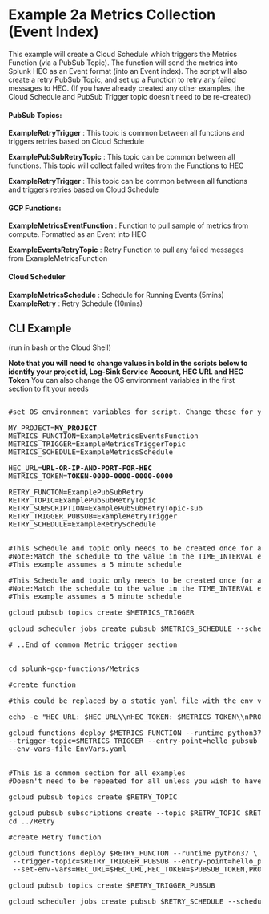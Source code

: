 # Example 2a Metrics Collection (Event Index)

This example will create a Cloud Schedule which triggers the Metrics Function (via a PubSub Topic). The function will send the metrics into Splunk HEC as an Event format (into an Event index). The script will also create a retry PubSub Topic, and set up a Function to retry any failed messages to HEC. 
(If you have already created any other examples, the Cloud Schedule and PubSub Trigger topic doesn't need to be re-created)

#### PubSub Topics:

**ExampleRetryTrigger** : This topic is common between all functions and triggers retries based on Cloud Schedule

**ExamplePubSubRetryTopic** : This topic can be common between all functions. This topic will collect failed writes from the Functions to HEC

**ExampleRetryTrigger** : This topic can be common between all functions and triggers retries based on Cloud Schedule



#### GCP Functions:

**ExampleMetricsEventFunction** : Function to pull sample of metrics from compute. Formatted as an Event into HEC

**ExampleEventsRetryTopic** : Retry Function to pull any failed messages from ExampleMetricsFunction


#### Cloud Scheduler

**ExampleMetricsSchedule** : Schedule for Running Events (5mins)
**ExampleRetry** : Retry Schedule (10mins)


## CLI Example

(run in bash or the Cloud Shell)

**Note that you will need to change values in bold in the scripts below to identify your project id, Log-Sink Service Account, HEC URL and HEC Token**
You can also change the OS environment variables in the first section to fit your needs

<pre>

#set OS environment variables for script. Change these for your deployment

MY_PROJECT=<strong>MY_PROJECT</strong>
METRICS_FUNCTION=ExampleMetricsEventsFunction
METRICS_TRIGGER=ExampleMetricsTriggerTopic
METRICS_SCHEDULE=ExampleMetricsSchedule

HEC_URL=<strong>URL-OR-IP-AND-PORT-FOR-HEC</strong>
METRICS_TOKEN=<strong>TOKEN-0000-0000-0000-0000</strong>

RETRY_FUNCTON=ExamplePubSubRetry
RETRY_TOPIC=ExamplePubSubRetryTopic
RETRY_SUBSCRIPTION=ExamplePubSubRetryTopic-sub
RETRY_TRIGGER_PUBSUB=ExampleRetryTrigger
RETRY_SCHEDULE=ExampleRetrySchedule


#This Schedule and topic only needs to be created once for all metrics functions unless you want different schedules. 
#Note:Match the schedule to the value in the TIME_INTERVAL environment variable below
#This example assumes a 5 minute schedule

#This Schedule and topic only needs to be created once for all metrics functions unless you want different schedules. 
#Note:Match the schedule to the value in the TIME_INTERVAL environment variable below
#This example assumes a 5 minute schedule

gcloud pubsub topics create $METRICS_TRIGGER

gcloud scheduler jobs create pubsub $METRICS_SCHEDULE --schedule "*/5 * * * *" --topic $METRICS_TRIGGER --message-body "RunMetric"

# ..End of common Metric trigger section


cd splunk-gcp-functions/Metrics

#create function

#this could be replaced by a static yaml file with the env variables set:

echo -e "HEC_URL: $HEC_URL\\nHEC_TOKEN: $METRICS_TOKEN\\nPROJECTID: $MY_PROJECT\\nTIME_INTERVAL: '5'\\nRETRY_TOPIC: $RETRY_TOPIC\\nMETRICS_LIST: '[\"compute.googleapis.com/instance/cpu/utilization\",\"compute.googleapis.com/instance/disk/read_ops_count\",\"compute.googleapis.com/instance/disk/write_bytes_count\",\"compute.googleapis.com/instance/disk/write_ops_count\",\"compute.googleapis.com/instance/network/received_bytes_count\",\"compute.googleapis.com/instance/network/received_packets_count\",\"compute.googleapis.com/instance/network/sent_bytes_count\",\"compute.googleapis.com/instance/network/sent_packets_count\",\"compute.googleapis.com/instance/uptime\"]'" > EnvVars.yaml

gcloud functions deploy $METRICS_FUNCTION --runtime python37 \
--trigger-topic=$METRICS_TRIGGER --entry-point=hello_pubsub --allow-unauthenticated \
--env-vars-file EnvVars.yaml


#This is a common section for all examples
#Doesn't need to be repeated for all unless you wish to have separate PubSub Topics for retrying different events.

gcloud pubsub topics create $RETRY_TOPIC

gcloud pubsub subscriptions create --topic $RETRY_TOPIC $RETRY_SUBSCRIPTION
cd ../Retry

#create Retry function

gcloud functions deploy $RETRY_FUNCTON --runtime python37 \
 --trigger-topic=$RETRY_TRIGGER_PUBSUB --entry-point=hello_pubsub --allow-unauthenticated --timeout=120\
 --set-env-vars=HEC_URL=$HEC_URL,HEC_TOKEN=$PUBSUB_TOKEN,PROJECTID=$MY_PROJECT,SUBSCRIPTION=$RETRY_SUBSCRIPTION

gcloud pubsub topics create $RETRY_TRIGGER_PUBSUB

gcloud scheduler jobs create pubsub $RETRY_SCHEDULE --schedule "*/10 * * * *" --topic $RETRY_TRIGGER_PUBSUB --message-body "Retry"


</pre>